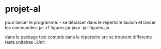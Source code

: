 # projet-al

pour lancer le programme:
     - se déplacer dans le répertoire launch et lancer les commandes:
       jar xf figures.jar
       java -jar figures.jar

dans le package test compris dans le répertoire src se trouvent différents tests unitaires JUnit